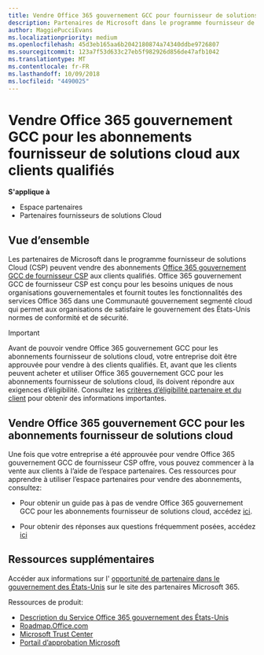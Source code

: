 ```yaml
---
title: Vendre Office 365 gouvernement GCC pour fournisseur de solutions cloud | L’espace partenaires
description: Partenaires de Microsoft dans le programme fournisseur de solutions cloud peuvent vendre Office 365 gouvernement GCC pour les abonnements fournisseur de solutions cloud aux clients qualifiés. Office 365 gouvernement GCC de fournisseur CSP est une suite de services de productivité cloud conçu pour le gouvernement des États-Unis et vos fournisseurs gouvernement dans le cadre de leurs activités gouvernementales et inclut des agences d’état, local, tribales des États-Unis, fédérales défense civile nationales et internationales.
author: MaggiePucciEvans
ms.localizationpriority: medium
ms.openlocfilehash: 45d3eb165aa6b2042180874a74340ddbe9726807
ms.sourcegitcommit: 123a7f53d633c27eb5f982926d856de47afb1042
ms.translationtype: MT
ms.contentlocale: fr-FR
ms.lasthandoff: 10/09/2018
ms.locfileid: "4490025"
---
```

# <a name="sell-office-365-government-gcc-for-csp-subscriptions-to-qualified-customers"></a>Vendre Office 365 gouvernement GCC pour les abonnements fournisseur de solutions cloud aux clients qualifiés

**S'applique à**

-  Espace partenaires
-  Partenaires fournisseurs de solutions Cloud


## <a name="overview"></a>Vue d’ensemble

Les partenaires de Microsoft dans le programme fournisseur de solutions Cloud (CSP) peuvent vendre des abonnements [Office 365 gouvernement GCC de fournisseur CSP](https://www.microsoft.com/microsoft-365/partners/governmentforCSP) aux clients qualifiés. Office 365 gouvernement GCC de fournisseur CSP est conçu pour les besoins uniques de nous organisations gouvernementales et fournit toutes les fonctionnalités des services Office 365 dans une Communauté gouvernement segmenté cloud qui permet aux organisations de satisfaire le gouvernement des États-Unis normes de conformité et de sécurité. 

>[!IMPORTANT] 
>Avant de pouvoir vendre Office 365 gouvernement GCC pour les abonnements fournisseur de solutions cloud, votre entreprise doit être approuvée pour vendre à des clients qualifiés. Et, avant que les clients peuvent acheter et utiliser Office 365 gouvernement GCC pour les abonnements fournisseur de solutions cloud, ils doivent répondre aux exigences d’éligibilité. Consultez les [critères d’éligibilité partenaire et du client](csp-gcc-validate.md) pour obtenir des informations importantes.


## <a name="sell-office-365-government-gcc-for-csp-subscriptions"></a>Vendre Office 365 gouvernement GCC pour les abonnements fournisseur de solutions cloud

Une fois que votre entreprise a été approuvée pour vendre Office 365 gouvernement GCC de fournisseur CSP offre, vous pouvez commencer à la vente aux clients à l’aide de l’espace partenaires. Ces ressources pour apprendre à utiliser l’espace partenaires pour vendre des abonnements, consultez: 

-   Pour obtenir un guide pas à pas de vendre Office 365 gouvernement GCC pour les abonnements fournisseur de solutions cloud, accédez [ici](https://go.microsoft.com/fwlink/?linkid=2007323).  

-   Pour obtenir des réponses aux questions fréquemment posées, accédez [ici](https://o365pp.blob.core.windows.net/media/Resources/GCC/Office%20365%20Government%20GCC%20for%20CSP%20Partner%20FAQ.docx)


## <a name="additional-resources"></a>Ressources supplémentaires

Accéder aux informations sur l' [opportunité de partenaire dans le gouvernement des États-Unis](https://www.microsoft.com/microsoft-365/partners/governmentforCSP) sur le site des partenaires Microsoft 365.

Ressources de produit:

- [Description du Service Office 365 gouvernement des États-Unis](https://technet.microsoft.com/library/mt774581.aspx)
- [Roadmap.Office.com](https://products.office.com/business/office-365-roadmap)
- [Microsoft Trust Center](https://www.microsoft.com/TrustCenter/)
- [Portail d’approbation Microsoft](https://aka.ms/STP)

